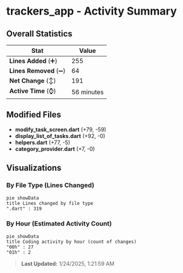 # trackers_app - Activity Summary 

## Overall Statistics

| Stat                   | Value                                                             |
| ---------------------- | ----------------------------------------------------------------- |
| **Lines Added** (➕)   | 255                                          |
| **Lines Removed** (➖) | 64                                        |
| **Net Change** (↕)    | 191                |
| **Active Time** (⌚)   | 56 minutes |


## Modified Files
- **modify_task_screen.dart** (+79, -59)
- **display_list_of_tasks.dart** (+92, -0)
- **helpers.dart** (+77, -5)
- **category_provider.dart** (+7, -0)

## Visualizations

### By File Type (Lines Changed)

```mermaid
pie showData
title Lines changed by file type
".dart" : 319
```

### By Hour (Estimated Activity Count)

```mermaid
pie showData
title Coding activity by hour (count of changes)
"00h" : 27
"01h" : 2
```


> **Last Updated:** 1/24/2025, 1:21:59 AM